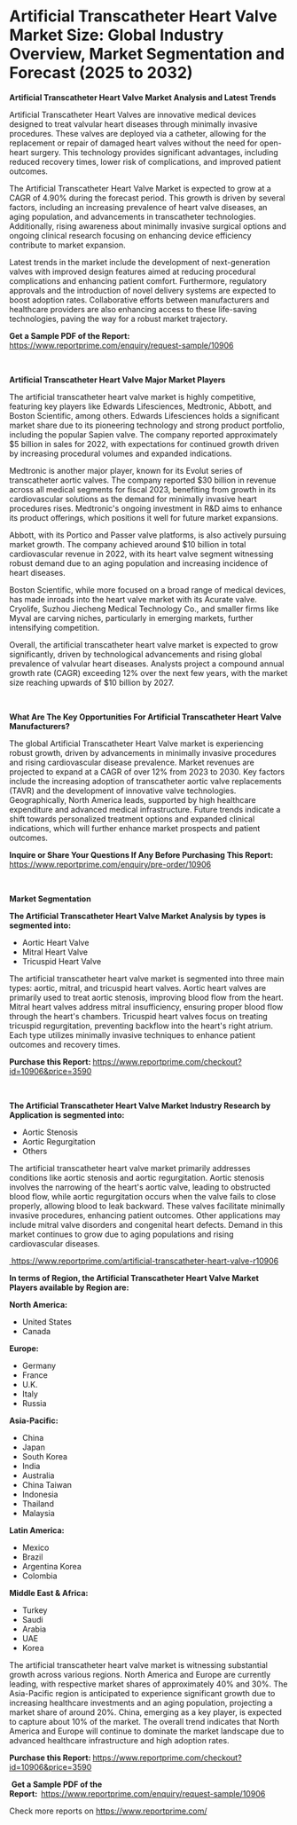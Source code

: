 <p><h1>Artificial Transcatheter Heart Valve Market Size: Global Industry Overview, Market Segmentation and Forecast (2025 to 2032)</h1></p><p><strong>Artificial Transcatheter Heart Valve Market Analysis and Latest Trends</strong></p>
<p><p>Artificial Transcatheter Heart Valves are innovative medical devices designed to treat valvular heart diseases through minimally invasive procedures. These valves are deployed via a catheter, allowing for the replacement or repair of damaged heart valves without the need for open-heart surgery. This technology provides significant advantages, including reduced recovery times, lower risk of complications, and improved patient outcomes.</p><p>The Artificial Transcatheter Heart Valve Market is expected to grow at a CAGR of 4.90% during the forecast period. This growth is driven by several factors, including an increasing prevalence of heart valve diseases, an aging population, and advancements in transcatheter technologies. Additionally, rising awareness about minimally invasive surgical options and ongoing clinical research focusing on enhancing device efficiency contribute to market expansion.</p><p>Latest trends in the market include the development of next-generation valves with improved design features aimed at reducing procedural complications and enhancing patient comfort. Furthermore, regulatory approvals and the introduction of novel delivery systems are expected to boost adoption rates. Collaborative efforts between manufacturers and healthcare providers are also enhancing access to these life-saving technologies, paving the way for a robust market trajectory.</p></p>
<p><strong>Get a Sample PDF of the Report:&nbsp;</strong> <a href="https://www.reportprime.com/enquiry/request-sample/10906?utm_campaign=3022&utm_medium=2&utm_source=Github&utm_content=ia&utm_term=20032025&utm_id=artificial-transcatheter-heart-valve">https://www.reportprime.com/enquiry/request-sample/10906</a></p>
<p>&nbsp;</p>
<p><strong>Artificial Transcatheter Heart Valve Major Market Players</strong></p>
<p><p>The artificial transcatheter heart valve market is highly competitive, featuring key players like Edwards Lifesciences, Medtronic, Abbott, and Boston Scientific, among others. Edwards Lifesciences holds a significant market share due to its pioneering technology and strong product portfolio, including the popular Sapien valve. The company reported approximately $5 billion in sales for 2022, with expectations for continued growth driven by increasing procedural volumes and expanded indications.</p><p>Medtronic is another major player, known for its Evolut series of transcatheter aortic valves. The company reported $30 billion in revenue across all medical segments for fiscal 2023, benefiting from growth in its cardiovascular solutions as the demand for minimally invasive heart procedures rises. Medtronic's ongoing investment in R&D aims to enhance its product offerings, which positions it well for future market expansions.</p><p>Abbott, with its Portico and Passer valve platforms, is also actively pursuing market growth. The company achieved around $10 billion in total cardiovascular revenue in 2022, with its heart valve segment witnessing robust demand due to an aging population and increasing incidence of heart diseases.</p><p>Boston Scientific, while more focused on a broad range of medical devices, has made inroads into the heart valve market with its Acurate valve. Cryolife, Suzhou Jiecheng Medical Technology Co., and smaller firms like Myval are carving niches, particularly in emerging markets, further intensifying competition.</p><p>Overall, the artificial transcatheter heart valve market is expected to grow significantly, driven by technological advancements and rising global prevalence of valvular heart diseases. Analysts project a compound annual growth rate (CAGR) exceeding 12% over the next few years, with the market size reaching upwards of $10 billion by 2027.</p></p>
<p>&nbsp;</p>
<p><strong>What Are The Key Opportunities For Artificial Transcatheter Heart Valve Manufacturers?</strong></p>
<p><p>The global Artificial Transcatheter Heart Valve market is experiencing robust growth, driven by advancements in minimally invasive procedures and rising cardiovascular disease prevalence. Market revenues are projected to expand at a CAGR of over 12% from 2023 to 2030. Key factors include the increasing adoption of transcatheter aortic valve replacements (TAVR) and the development of innovative valve technologies. Geographically, North America leads, supported by high healthcare expenditure and advanced medical infrastructure. Future trends indicate a shift towards personalized treatment options and expanded clinical indications, which will further enhance market prospects and patient outcomes.</p></p>
<p><strong>Inquire or Share Your Questions If Any Before Purchasing This Report:</strong> <a href="https://www.reportprime.com/enquiry/pre-order/10906?utm_campaign=3022&utm_medium=2&utm_source=Github&utm_content=ia&utm_term=20032025&utm_id=artificial-transcatheter-heart-valve">https://www.reportprime.com/enquiry/pre-order/10906</a></p>
<p>&nbsp;</p>
<p><strong>Market Segmentation</strong></p>
<p><strong>The Artificial Transcatheter Heart Valve Market Analysis by types is segmented into:</strong></p>
<p><ul><li>Aortic Heart Valve</li><li>Mitral Heart Valve</li><li>Tricuspid Heart Valve</li></ul></p>
<p><p>The artificial transcatheter heart valve market is segmented into three main types: aortic, mitral, and tricuspid heart valves. Aortic heart valves are primarily used to treat aortic stenosis, improving blood flow from the heart. Mitral heart valves address mitral insufficiency, ensuring proper blood flow through the heart's chambers. Tricuspid heart valves focus on treating tricuspid regurgitation, preventing backflow into the heart's right atrium. Each type utilizes minimally invasive techniques to enhance patient outcomes and recovery times.</p></p>
<p><strong>Purchase this Report:&nbsp;</strong><a href="https://www.reportprime.com/checkout?id=10906&price=3590&utm_campaign=3022&utm_medium=2&utm_source=Github&utm_content=ia&utm_term=20032025&utm_id=artificial-transcatheter-heart-valve">https://www.reportprime.com/checkout?id=10906&price=3590</a></p>
<p>&nbsp;</p>
<p><strong>The Artificial Transcatheter Heart Valve Market Industry Research by Application is segmented into:</strong></p>
<p><ul><li>Aortic Stenosis</li><li>Aortic Regurgitation</li><li>Others</li></ul></p>
<p><p>The artificial transcatheter heart valve market primarily addresses conditions like aortic stenosis and aortic regurgitation. Aortic stenosis involves the narrowing of the heart's aortic valve, leading to obstructed blood flow, while aortic regurgitation occurs when the valve fails to close properly, allowing blood to leak backward. These valves facilitate minimally invasive procedures, enhancing patient outcomes. Other applications may include mitral valve disorders and congenital heart defects. Demand in this market continues to grow due to aging populations and rising cardiovascular diseases.</p></p>
<p><a href="https://www.reportprime.com/artificial-transcatheter-heart-valve-r10906?utm_campaign=3022&utm_medium=2&utm_source=Github&utm_content=ia&utm_term=20032025&utm_id=artificial-transcatheter-heart-valve">&nbsp;https://www.reportprime.com/artificial-transcatheter-heart-valve-r10906</a></p>
<p><strong>In terms of Region, the Artificial Transcatheter Heart Valve Market Players available by Region are:</strong></p>
<p>
    <p> <strong> North America: </strong>
        <ul>
            <li>United States</li>
            <li>Canada</li>
        </ul>
        </p> 
    <p> <strong> Europe: </strong>
        <ul>
            <li>Germany</li>
            <li>France</li>
            <li>U.K.</li>
            <li>Italy</li>
            <li>Russia</li>
        </ul>
        </p> 
    <p> <strong> Asia-Pacific: </strong>
        <ul>
            <li>China</li>
            <li>Japan</li>
            <li>South Korea</li>
            <li>India</li>
            <li>Australia</li>
            <li>China Taiwan</li>
            <li>Indonesia</li>
            <li>Thailand</li>
            <li>Malaysia</li>
        </ul>
        </p> 
    <p> <strong> Latin America: </strong>
        <ul>
            <li>Mexico</li>
            <li>Brazil</li>
            <li>Argentina Korea</li>
            <li>Colombia</li>
        </ul>
        </p> 
    <p> <strong> Middle East & Africa: </strong>
        <ul>
            <li>Turkey</li>
            <li>Saudi</li>
            <li>Arabia</li>
            <li>UAE</li>
            <li>Korea</li>
        </ul>
    </p>
    </p>
<p><p>The artificial transcatheter heart valve market is witnessing substantial growth across various regions. North America and Europe are currently leading, with respective market shares of approximately 40% and 30%. The Asia-Pacific region is anticipated to experience significant growth due to increasing healthcare investments and an aging population, projecting a market share of around 20%. China, emerging as a key player, is expected to capture about 10% of the market. The overall trend indicates that North America and Europe will continue to dominate the market landscape due to advanced healthcare infrastructure and high adoption rates.</p></p>
<p><strong>Purchase this Report: </strong><a href="https://www.reportprime.com/checkout?id=10906&price=3590&utm_campaign=3022&utm_medium=2&utm_source=Github&utm_content=ia&utm_term=20032025&utm_id=artificial-transcatheter-heart-valve">https://www.reportprime.com/checkout?id=10906&price=3590</a></p>
<p>&nbsp;<strong>Get a Sample PDF of the Report:&nbsp;&nbsp;</strong><a href="https://www.reportprime.com/enquiry/request-sample/10906?utm_campaign=3022&utm_medium=2&utm_source=Github&utm_content=ia&utm_term=20032025&utm_id=artificial-transcatheter-heart-valve">https://www.reportprime.com/enquiry/request-sample/10906</a></p>
<p><strong></strong></p>
<p>Check more reports on <a href="https://www.reportprime.com/?utm_campaign=3022&utm_medium=2&utm_source=Github&utm_content=ia&utm_term=20032025&utm_id=artificial-transcatheter-heart-valve">https://www.reportprime.com/</a></p>